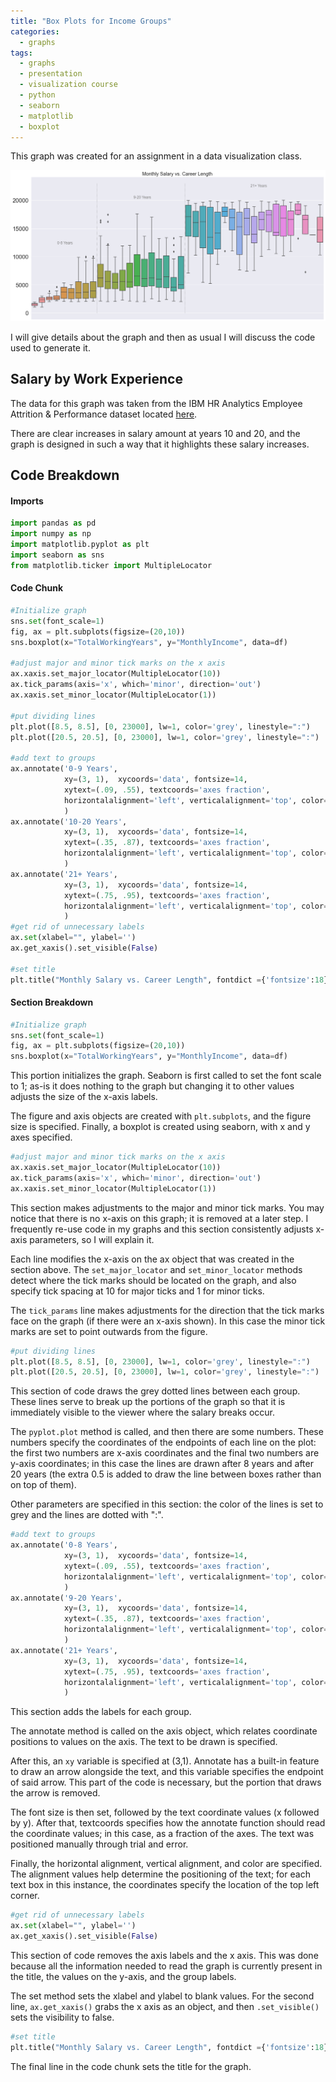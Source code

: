 ```yaml
---
title: "Box Plots for Income Groups"
categories:
  - graphs
tags:
  - graphs
  - presentation
  - visualization course
  - python
  - seaborn
  - matplotlib
  - boxplot
---
```


This graph was created for an assignment in a data visualization class.

<img src="/assets/images/2-30-20-graphs/careersalary.png"/>

I will give details about the graph and then as usual I will discuss the code used to generate it.


## Salary by Work Experience

The data for this graph was taken from the IBM HR Analytics Employee Attrition & Performance dataset located <a id="raw-url" href="https://www.kaggle.com/pavansubhasht/ibm-hr-analytics-attrition-dataset">here</a>.
 
There are clear increases in salary amount at years 10 and 20, and the graph is designed in such a way that it highlights these salary increases.

## Code Breakdown

#### Imports
```python
import pandas as pd
import numpy as np
import matplotlib.pyplot as plt
import seaborn as sns
from matplotlib.ticker import MultipleLocator
```

#### Code Chunk
```python
#Initialize graph
sns.set(font_scale=1)
fig, ax = plt.subplots(figsize=(20,10))
sns.boxplot(x="TotalWorkingYears", y="MonthlyIncome", data=df)

#adjust major and minor tick marks on the x axis
ax.xaxis.set_major_locator(MultipleLocator(10))
ax.tick_params(axis='x', which='minor', direction='out')
ax.xaxis.set_minor_locator(MultipleLocator(1))

#put dividing lines
plt.plot([8.5, 8.5], [0, 23000], lw=1, color='grey', linestyle=":")
plt.plot([20.5, 20.5], [0, 23000], lw=1, color='grey', linestyle=":")

#add text to groups
ax.annotate('0-9 Years', 
            xy=(3, 1),  xycoords='data', fontsize=14,
            xytext=(.09, .55), textcoords='axes fraction',
            horizontalalignment='left', verticalalignment='top', color='grey'
            )
ax.annotate('10-20 Years', 
            xy=(3, 1),  xycoords='data', fontsize=14,
            xytext=(.35, .87), textcoords='axes fraction',
            horizontalalignment='left', verticalalignment='top', color='grey'
            )
ax.annotate('21+ Years', 
            xy=(3, 1),  xycoords='data', fontsize=14,
            xytext=(.75, .95), textcoords='axes fraction',
            horizontalalignment='left', verticalalignment='top', color='grey'
            )
#get rid of unnecessary labels
ax.set(xlabel="", ylabel='')
ax.get_xaxis().set_visible(False)

#set title
plt.title("Monthly Salary vs. Career Length", fontdict ={'fontsize':18})
```


#### Section Breakdown

```python
#Initialize graph
sns.set(font_scale=1)
fig, ax = plt.subplots(figsize=(20,10))
sns.boxplot(x="TotalWorkingYears", y="MonthlyIncome", data=df)
```

This portion initializes the graph. Seaborn is first called to set the font scale to 1; as-is it does nothing to the graph but changing it to other values adjusts the size of the x-axis labels.

The figure and axis objects are created with `plt.subplots`, and the figure size is specified. Finally, a boxplot is created using seaborn, with x and y axes specified.

```python
#adjust major and minor tick marks on the x axis
ax.xaxis.set_major_locator(MultipleLocator(10))
ax.tick_params(axis='x', which='minor', direction='out')
ax.xaxis.set_minor_locator(MultipleLocator(1))
```

This section makes adjustments to the major and minor tick marks. You may notice that there is no x-axis on this graph; it is removed at a later step. I frequently re-use code in my graphs and this section consistently adjusts x-axis parameters, so I will explain it.

Each line modifies the x-axis on the ax object that was created in the section above. The `set_major_locator` and `set_minor_locator` methods detect where the tick marks should be located on the graph, and also specify tick spacing at 10 for major ticks and 1 for minor ticks.

The `tick_params` line makes adjustments for the direction that the tick marks face on the graph (if there were an x-axis shown). In this case the minor tick marks are set to point outwards from the figure.

```python
#put dividing lines
plt.plot([8.5, 8.5], [0, 23000], lw=1, color='grey', linestyle=":")
plt.plot([20.5, 20.5], [0, 23000], lw=1, color='grey', linestyle=":")
```

This section of code draws the grey dotted lines between each group. These lines serve to break up the portions of the graph so that it is immediately visible to the viewer where the salary breaks occur.

The `pyplot.plot` method is called, and then there are some numbers. These numbers specify the coordinates of the endpoints of each line on the plot: the first two numbers are x-axis coordinates and the final two numbers are y-axis coordinates; in this case the lines are drawn after 8 years and after 20 years (the extra 0.5 is added to draw the line between boxes rather than on top of them).

Other parameters are specified in this section: the color of the lines is set to grey and the lines are dotted with ":".

```python
#add text to groups
ax.annotate('0-8 Years', 
            xy=(3, 1),  xycoords='data', fontsize=14,
            xytext=(.09, .55), textcoords='axes fraction',
            horizontalalignment='left', verticalalignment='top', color='grey'
            )
ax.annotate('9-20 Years', 
            xy=(3, 1),  xycoords='data', fontsize=14,
            xytext=(.35, .87), textcoords='axes fraction',
            horizontalalignment='left', verticalalignment='top', color='grey'
            )
ax.annotate('21+ Years', 
            xy=(3, 1),  xycoords='data', fontsize=14,
            xytext=(.75, .95), textcoords='axes fraction',
            horizontalalignment='left', verticalalignment='top', color='grey'
            )

```

This section adds the labels for each group.

The annotate method is called on the axis object, which relates coordinate positions to values on the axis. The text to be drawn is specified.

After this, an `xy` variable is specified at (3,1). Annotate has a built-in feature to draw an arrow alongside the text, and this variable specifies the endpoint of said arrow. This part of the code is necessary, but the portion that draws the arrow is removed.

The font size is then set, followed by the text coordinate values (x followed by y). After that, textcoords specifies how the annotate function should read the coordinate values; in this case, as a fraction of the axes. The text was positioned manually through trial and error.

Finally, the horizontal alignment, vertical alignment, and color are specified. The alignment values help determine the positioning of the text; for each text box in this instance, the coordinates specify the location of the top left corner.


```python
#get rid of unnecessary labels
ax.set(xlabel="", ylabel='')
ax.get_xaxis().set_visible(False)
```

This section of code removes the axis labels and the x axis. This was done because all the information needed to read the graph is currently present in the title, the values on the y-axis, and the group labels.

The set method sets the xlabel and ylabel to blank values. For the second line, `ax.get_xaxis()` grabs the x axis as an object, and then `.set_visible()` sets the visibility to false.

```python
#set title
plt.title("Monthly Salary vs. Career Length", fontdict ={'fontsize':18})
```

The final line in the code chunk sets the title for the graph.